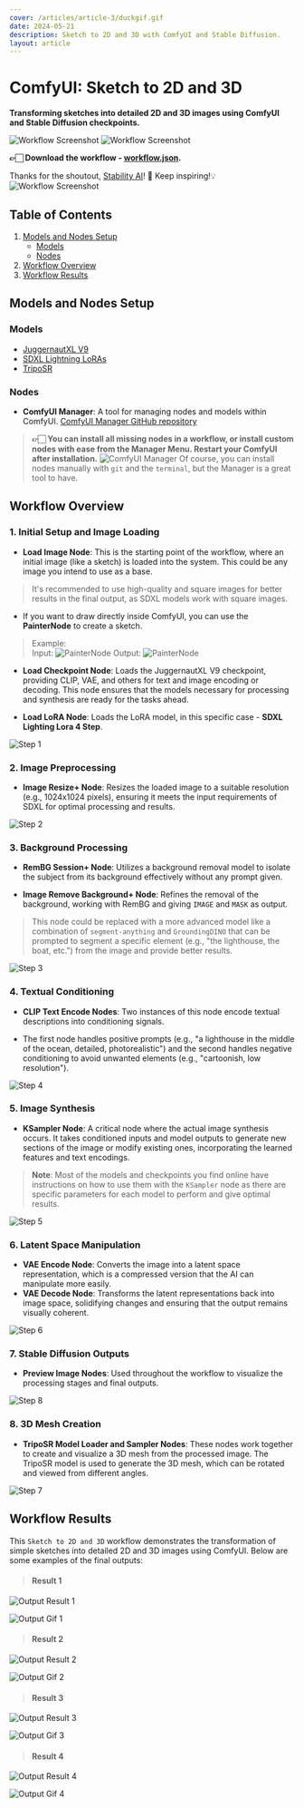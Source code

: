 ```yaml
---
cover: /articles/article-3/duckgif.gif
date: 2024-05-21
description: Sketch to 2D and 3D with ComfyUI and Stable Diffusion.
layout: article
---
```

# ComfyUI: Sketch to 2D and 3D

**Transforming sketches into detailed 2D and 3D images using ComfyUI and Stable Diffusion checkpoints.**

![Workflow Screenshot](/articles/article-3/cover.png)
![Workflow Screenshot](/articles/article-3/duckgif.gif)

**👉🏻 Download the workflow - [workflow.json](https://github.com/martintmv-git/comfyui-experiments/blob/main/Sketch%20to%202D%20and%203D/workflow.json).**

Thanks for the shoutout, [Stability AI](https://www.linkedin.com/posts/stability-ai_stablediffusion-comfyui-generativeai-activity-7198934111237931009-HcUt?utm_source=share&utm_medium=member_desktop)! 🚀 Keep inspiring!💡
![Workflow Screenshot](/articles/article-3/linkedin.png)

## Table of Contents
1. [Models and Nodes Setup](#models-and-nodes-setup)
   - [Models](#models)
   - [Nodes](#nodes)
2. [Workflow Overview](#workflow-overview)
3. [Workflow Results](#workflow-results)


## Models and Nodes Setup

### Models

- [JuggernautXL V9](https://civitai.com/models/133005/juggernaut-xl)
- [SDXL Lightning LoRAs](https://huggingface.co/ByteDance/SDXL-Lightning/tree/main)
- [TripoSR](https://huggingface.co/stabilityai/TripoSR)

### Nodes

- **ComfyUI Manager**: A tool for managing nodes and models within ComfyUI. [ComfyUI Manager GitHub repository](https://github.com/ltdrdata/ComfyUI-Manager)

> **👉🏻 You can install all missing nodes in a workflow, or install custom nodes with ease from the Manager Menu. Restart your ComfyUI after installation.**
![ComfyUI Manager](/articles/article-1/comfyui-manager.png)
Of course, you can install nodes manually with `git` and the `terminal`, but the Manager is a great tool to have.

## Workflow Overview

### 1. Initial Setup and Image Loading
- **Load Image Node**: This is the starting point of the workflow, where an initial image (like a sketch) is loaded into the system. This could be any image you intend to use as a base. 

> It's recommended to use high-quality and square images for better results in the final output, as SDXL models work with square images.

- If you want to draw directly inside ComfyUI, you can use the **PainterNode** to create a sketch. 

> Example: <br>
> Input: ![PainterNode](/articles/article-3/painternode.png) Output: ![PainterNode](/articles/article-3/output-painternode.png)

- **Load Checkpoint Node**: Loads the JuggernautXL V9 checkpoint, providing CLIP, VAE, and others for text and image encoding or decoding. This node ensures that the models necessary for processing and synthesis are ready for the tasks ahead.

- **Load LoRA Node**: Loads the LoRA model, in this specific case - **SDXL Lighting Lora 4 Step**.

![Step 1](/articles/article-3/step1.png)

### 2. Image Preprocessing
- **Image Resize+ Node**: Resizes the loaded image to a suitable resolution (e.g., 1024x1024 pixels), ensuring it meets the input requirements of SDXL for optimal processing and results.

![Step 2](/articles/article-3/step2.png)

### 3. Background Processing
- **RemBG Session+ Node**: Utilizes a background removal model to isolate the subject from its background effectively without any prompt given. 

- **Image Remove Background+ Node**: Refines the removal of the background, working with RemBG and giving `IMAGE` and `MASK` as output.

> This node could be replaced with a more advanced model like a combination of `segment-anything` and `GroundingDINO` that can be prompted to segment a specific element (e.g., "the lighthouse, the boat, etc.") from the image and provide better results.

![Step 3](/articles/article-3/step3.png)

### 4. Textual Conditioning
- **CLIP Text Encode Nodes**: Two instances of this node encode textual descriptions into conditioning signals. 

- The first node handles positive prompts (e.g., "a lighthouse in the middle of the ocean, detailed, photorealistic") and the second handles negative conditioning to avoid unwanted elements (e.g., "cartoonish, low resolution").

![Step 4](/articles/article-3/step4.png)

### 5. Image Synthesis
- **KSampler Node**: A critical node where the actual image synthesis occurs. It takes conditioned inputs and model outputs to generate new sections of the image or modify existing ones, incorporating the learned features and text encodings.

> **Note**: Most of the models and checkpoints you find online have instructions on how to use them with the `KSampler` node as there are specific parameters for each model to perform and give optimal results. 

![Step 5](/articles/article-3/step5.png)

### 6. Latent Space Manipulation
- **VAE Encode Node**: Converts the image into a latent space representation, which is a compressed version that the AI can manipulate more easily.
- **VAE Decode Node**: Transforms the latent representations back into image space, solidifying changes and ensuring that the output remains visually coherent.

![Step 6](/articles/article-3/step6.png)

### 7. Stable Diffusion Outputs
- **Preview Image Nodes**: Used throughout the workflow to visualize the processing stages and final outputs.

![Step 8](/articles/article-3/step8.png)

### 8. 3D Mesh Creation
- **TripoSR Model Loader and Sampler Nodes**: These nodes work together to create and visualize a 3D mesh from the processed image. The TripoSR model is used to generate the 3D mesh, which can be rotated and viewed from different angles.

![Step 7](/articles/article-3/lighthousegif.gif)

## Workflow Results

This `Sketch to 2D and 3D` workflow demonstrates the transformation of simple sketches into detailed 2D and 3D images using ComfyUI. Below are some examples of the final outputs:

> #### Result 1

![Output Result 1](/articles/article-3/output1.png)

![Output Gif 1](/articles/article-3/burgergif.gif)

> #### Result 2

![Output Result 2](/articles/article-3/output2.png)

![Output Gif 2](/articles/article-3/bagofgoldgif.gif)

> #### Result 3

![Output Result 3](/articles/article-3/output3.png)

![Output Gif 3](/articles/article-3/swordgif.gif)

> #### Result 4

![Output Result 4](/articles/article-3/output4.png)

![Output Gif 4](/articles/article-3/lighthouse2.gif)